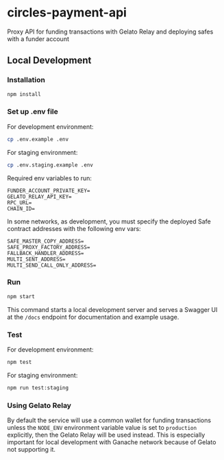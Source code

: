 # circles-payment-api

Proxy API for funding transactions with Gelato Relay and deploying safes with a funder account

## Local Development

### Installation

```bash
npm install
```

### Set up .env file

For development environment:

```bash
cp .env.example .env
```

For staging environment:

```bash
cp .env.staging.example .env
```

Required env variables to run:

```
FUNDER_ACCOUNT_PRIVATE_KEY=
GELATO_RELAY_API_KEY=
RPC_URL=
CHAIN_ID=
```

In some networks, as development, you must specify the deployed Safe contract addresses with the following env vars:

```
SAFE_MASTER_COPY_ADDRESS=
SAFE_PROXY_FACTORY_ADDRESS=
FALLBACK_HANDLER_ADDRESS=
MULTI_SENT_ADDRESS=
MULTI_SEND_CALL_ONLY_ADDRESS=
```

### Run

```bash
npm start
```

This command starts a local development server and serves a Swagger UI at the `/docs` endpoint for documentation and example usage.

### Test

For development environment:

```bash
npm test
```

For staging environment:

```bash
npm run test:staging
```

### Using Gelato Relay

By default the service will use a common wallet for funding transactions unless the `NODE_ENV` environment variable value is set to `production` explicitly, then the Gelato Relay will be used instead. This is especially important for local development with Ganache network because of Gelato not supporting it.
